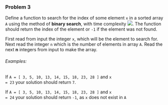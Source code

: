 ### Problem 3
Define a function to search for the index of some element <code>x</code> in a sorted array <code>A</code> using the method of **binary search**, with time complexity <img src="https://render.githubusercontent.com/render/math?math=O(\text{log}_2n)"/>. The function should return the index of the element or <code>-1</code> if the element was not found.

First read from input the integer <code>x</code>, which will be the element to search for. Next read the integer <code>n</code> which is the number of elements in array <code>A</code>. Read the next **n** integers from input to make the array.

###### Examples:
If <code>A = [ 3, 5, 10, 13, 14, 15, 18, 23, 28 ]</code> and <code>x = 23</code> your solution should return <code>7</code>.

If <code>A = [ 3, 5, 10, 13, 14, 15, 18, 23, 28 ]</code> and <code>x = 24</code> your solution should return <code>-1</code>, as <code>x</code> does not exist in <code>A</code>
